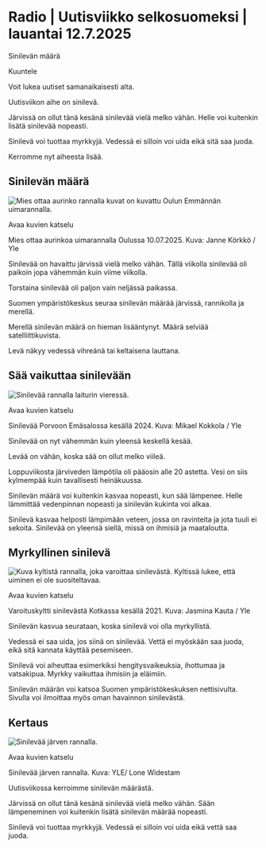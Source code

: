 # Radio | Uutisviikko selkosuomeksi | lauantai 12.7.2025

Sinilevän määrä

Kuuntele

Voit lukea uutiset samanaikaisesti alta.

Uutisviikon aihe on sinilevä.

Järvissä on ollut tänä kesänä sinilevää vielä melko vähän. Helle voi kuitenkin lisätä sinilevää nopeasti.

Sinilevä voi tuottaa myrkkyjä. Vedessä ei silloin voi uida eikä sitä saa juoda.

Kerromme nyt aiheesta lisää.

## Sinilevän määrä

![Mies ottaa aurinko rannalla kuvat on kuvattu Oulun Emmännän uimarannalla.](https://images.cdn.yle.fi/image/upload/c_crop,h_3085,w_5486,x_0,y_493/ar_1.7777777777777777,c_fill,g_faces,h_431,w_767/dpr_1.0/q_auto:eco/f_auto/fl_lossy/v1752143413/39-1492022686f94feeeb90)

Avaa kuvien katselu

Mies ottaa aurinkoa uimarannalla Oulussa 10.07.2025. Kuva: Janne Körkkö / Yle

Sinilevää on havaittu järvissä vielä melko vähän. Tällä viikolla sinilevää oli paikoin jopa vähemmän kuin viime viikolla.

Torstaina sinilevää oli paljon vain neljässä paikassa.

Suomen ympäristökeskus seuraa sinilevän määrää järvissä, rannikolla ja merellä.

Merellä sinilevän määrä on hieman lisääntynyt. Määrä selviää satelliittikuvista.

Levä näkyy vedessä vihreänä tai keltaisena lauttana.

## Sää vaikuttaa sinilevään

![Sinilevää rannalla laiturin vieressä.](https://images.cdn.yle.fi/image/upload/c_crop,h_2268,w_4031,x_0,y_0/ar_1.7777777777777777,c_fill,g_faces,h_431,w_767/dpr_1.0/q_auto:eco/f_auto/fl_lossy/v1721125267/39-1319281669647a99cef3)

Avaa kuvien katselu

Sinilevää Porvoon Emäsalossa kesällä 2024. Kuva: Mikael Kokkola / Yle

Sinilevää on nyt vähemmän kuin yleensä keskellä kesää.

Levää on vähän, koska sää on ollut melko viileä.

Loppuviikosta järviveden lämpötila oli pääosin alle 20 astetta. Vesi on siis kylmempää kuin tavallisesti heinäkuussa.

Sinilevän määrä voi kuitenkin kasvaa nopeasti, kun sää lämpenee. Helle lämmittää vedenpinnan nopeasti ja sinilevän kukinta voi alkaa.

Sinilevä kasvaa helposti lämpimään veteen, jossa on ravinteita ja jota tuuli ei sekoita. Sinilevää on yleensä siellä, missä on ihmisiä ja maataloutta.

## Myrkyllinen sinilevä

![Kuva kyltistä rannalla, joka varoittaa sinilevästä. Kyltissä lukee, että uiminen ei ole suositeltavaa.](https://images.cdn.yle.fi/image/upload/c_crop,h_2268,w_4032,x_0,y_466/ar_1.7777777777777777,c_fill,g_faces,h_431,w_767/dpr_1.0/q_auto:eco/f_auto/fl_lossy/v1624510005/39-82501360d40de779393)

Avaa kuvien katselu

Varoituskyltti sinilevästä Kotkassa kesällä 2021.  Kuva: Jasmina Kauta / Yle

Sinilevän kasvua seurataan, koska sinilevä voi olla myrkyllistä.

Vedessä ei saa uida, jos siinä on sinilevää. Vettä ei myöskään saa juoda, eikä sitä kannata käyttää pesemiseen.

Sinilevä voi aiheuttaa esimerkiksi hengitysvaikeuksia, ihottumaa ja vatsakipua. Myrkky vaikuttaa ihmisiin ja eläimiin.

Sinilevän määrän voi katsoa Suomen ympäristökeskuksen nettisivulta. Sivulla voi ilmoittaa myös oman havainnon sinilevästä.

## Kertaus

![Sinilevää järven rannalla.](https://images.cdn.yle.fi/image/upload/c_crop,h_3375,w_6000,x_0,y_309/ar_1.7777777777777777,c_fill,g_faces,h_431,w_767/dpr_1.0/q_auto:eco/f_auto/fl_lossy/v1559816679/14-svyle-134491531974aae73dd)

Avaa kuvien katselu

Sinilevää järven rannalla.  Kuva: YLE/ Lone Widestam

Uutisviikossa kerroimme sinilevän määrästä.

Järvissä on ollut tänä kesänä sinilevää vielä melko vähän. Sään lämpeneminen voi kuitenkin lisätä sinilevän määrää nopeasti.

Sinilevä voi tuottaa myrkkyjä. Vedessä ei silloin voi uida eikä vettä saa juoda.
